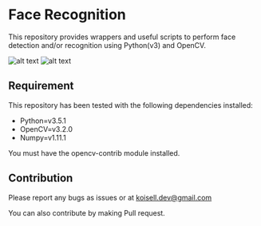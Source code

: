 # Face Recognition

This repository provides wrappers and useful scripts to perform face detection and/or recognition using Python(v3) and OpenCV.

![alt text](http://opencv.org/assets/theme/logo.png "OpenCV Logo")
![alt text](https://www.python.org/static/img/python-logo.png "Python Logo")

## Requirement
This repository has been tested with the following dependencies installed:
* Python=v3.5.1
* OpenCV=v3.2.0
* Numpy=v1.11.1

You must have the opencv-contrib module installed.

## Contribution

Please report any bugs as issues or at koisell.dev@gmail.com

You can also contribute by making Pull request.